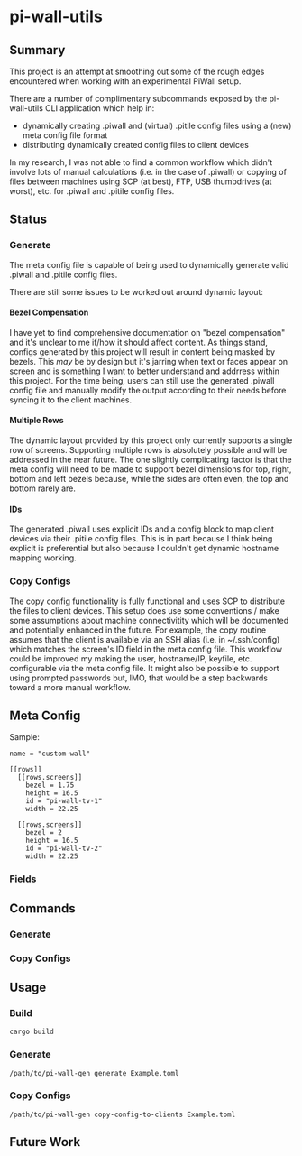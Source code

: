 # pi-wall-utils

## Summary

This project is an attempt at smoothing out some of the rough edges encountered when working with an experimental PiWall setup.

There are a number of complimentary subcommands exposed by the pi-wall-utils CLI application which help in:
- dynamically creating .piwall and (virtual) .pitile config files using a (new) meta config file format
- distributing dynamically created config files to client devices

In my research, I was not able to find a common workflow which didn't involve lots of manual calculations (i.e. in the case of .piwall) or copying of files between machines using SCP (at best), FTP, USB thumbdrives (at worst), etc. for .piwall and .pitile config files.

## Status
### Generate
The meta config file is capable of being used to dynamically generate valid .piwall and .pitile config files.

There are still some issues to be worked out around dynamic layout:

#### Bezel Compensation
I have yet to find comprehensive documentation on "bezel compensation" and it's unclear to me if/how it should affect content. As things stand, configs generated by this project will result in content being masked by bezels. This _may_ be by design but it's jarring when text or faces appear on screen and is something I want to better understand and addrress within this project. For the time being, users can still use the generated .piwall config file and manually modify the output according to their needs before syncing it to the client machines.

#### Multiple Rows
The dynamic layout provided by this project only currently supports a single row of screens. Supporting multiple rows is absolutely possible and will be addressed in the near future. The one slightly complicating factor is that the meta config will need to be made to support bezel dimensions for top, right, bottom and left bezels because, while the sides are often even, the top and bottom rarely are.

#### IDs
The generated .piwall uses explicit IDs and a config block to map client devices via their .pitile config files. This is in part because I think being explicit is preferential but also because I couldn't get dynamic hostname mapping working.

### Copy Configs
The copy config functionality is fully functional and uses SCP to distribute the files to client devices. This setup does use some conventions / make some assumptions about machine connectivitity which will be documented and potentially enhanced in the future. For example, the copy routine assumes that the client is available via an SSH alias (i.e. in ~/.ssh/config) which matches the screen's ID field in the meta config file. This workflow could be improved my making the user, hostname/IP, keyfile, etc. configurable via the meta config file. It might also be possible to support using prompted passwords but, IMO, that would be a step backwards toward a more manual workflow.

## Meta Config

Sample:

```
name = "custom-wall"

[[rows]]
  [[rows.screens]]
    bezel = 1.75
    height = 16.5
    id = "pi-wall-tv-1"
    width = 22.25

  [[rows.screens]]
    bezel = 2
    height = 16.5
    id = "pi-wall-tv-2"
    width = 22.25
```

### Fields

## Commands
### Generate
### Copy Configs

## Usage
### Build
```
cargo build
```

### Generate
```
/path/to/pi-wall-gen generate Example.toml
```

### Copy Configs
```
/path/to/pi-wall-gen copy-config-to-clients Example.toml
```

## Future Work
